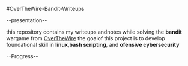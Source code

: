 #OverTheWire-Bandit-Writeups


--presentation--

this repository contains my writeups andnotes while solving the **bandit** wargame from [OverTheWire](https://overthewire.org/wargames/bandit/) the goalof this project is to develop foundational skill in **linux**,**bash scripting**, and **ofensive cybersecurity**

--Progress--

